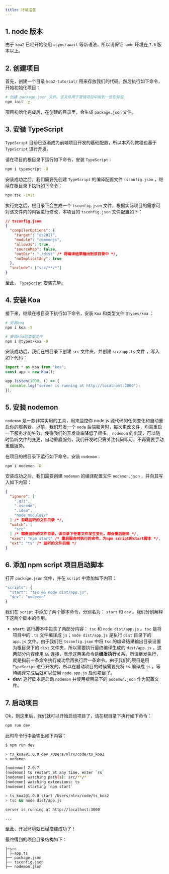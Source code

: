 ```yaml
---
title: 环境准备
---
```


## 1. node 版本

由于 `koa2` 已经开始使用 `async/await` 等新语法，所以请保证 `node` 环境在 `7.6` 版本以上。

## 2. 创建项目

首先，创建一个目录 `koa2-tutorial/` 用来存放我们的代码。然后执行如下命令，开始初始化项目：

```bash
# 创建 package.json 文件。该文件用于管理项目中用到一些安装包
npm init -y
```

项目初始化完成后，在创建的目录里，会生成 `package.json` 文件。

## 3. 安装 TypeScript

`TypeScript` 目前已逐渐成为前端项目开发的基础配置，所以本系列教程也基于 `TypeScript` 进行开发。

请在项目的根目录下运行如下命令，安装 `TypeScript` :

```bash
npm i typescript -D
```

安装成功之后，我们需要先创建 `TypeScript` 的编译配置文件 `tsconfig.json` ，继续在根目录下执行如下命令：

```bash
npx tsc -init
```

执行完之后，根目录下会生成一个 `tsconfig.json` 文件，根据实际项目的需求可对该文件内的内容进行修改，本项目的 `tsconfig.json` 文件配置如下：

```json
// tsconfig.json
{
  "compilerOptions": {
    "target": "es2017",
    "module": "commonjs",
    "allowJs": true,
    "sourceMap": false,
    "outDir": "./dist" /* 将编译结果输出到该目录中 */,
    "noImplicitAny": true
  },
  "include": ["src/**/*"]
}
```

至此， `TypeScript` 安装完毕。

## 4. 安装 Koa

接下来，继续在根目录下执行如下命令，安装 `Koa` 和类型文件 `@types/koa` ：

```bash
# 安装koa
npm i koa -S

# 安装koa的类型文件
npm i @types/koa -D
```

安装成功后，我们在根目录下创建 `src` 文件夹，并创建 `src/app.ts` 文件 ，写入如下代码：

```javascript
import * as Koa from "koa";
const app = new Koa();

app.listen(3000, () => {
  console.log("server is running at http://localhost:3000");
});
```

## 5. 安装 nodemon

`nodemon` 是一款非常实用的工具，用来监控你 node.js 源代码的任何变化和自动重启你的服务器。以前，我们开发一个 `node` 后端服务时，每次更改文件，均需重启一下服务才能生效。使得我们的开发效率降低了很多。 `nodemon` 的出现，可以随时监听文件的变更，自动重启服务，我们开发时只需关注代码即可，不再需要手动重启服务。

在项目的根目录下运行如下命令，安装 `nodemon` :

```bash
npm i nodemon -D
```

安装成功之后，我们需要创建 `nodemon` 的编译配置文件 `nodemon.json` ，并向其写入如下内容：

```json
{
  "ignore": [
    ".git",
    ".vscode",
    ".idea",
    "node_modules/"
  ] /* 忽略监听的文件目录 */,
  "watch": [
    "src"
  ] /* 需要监听的文件目录，该目录下任意文件发生变化，都会重启服务 */,
  "exec": "npm start" /* 重启服务时执行的命令，为npm script的start脚本 */,
  "ext": "ts" /* 监听的文件后缀 */
}
```

## 6. 添加 npm script 项目启动脚本

打开 `package.json` 文件，并在 `script` 中添加如下内容：

```javascript
"scripts": {
  "start": "tsc && node dist/app.js",
  "dev": "nodemon"
}
```

我们在 `script` 中添加了两个脚本命令，分别名为： `start` 和 `dev` 。我们分别解释下这两个脚本的作用。

- **`start`**: 这行脚本中包含了两部分内容： `tsc` 和 `node dist/app.js` 。`tsc` 是将项目中的 `.ts` 文件编译成 `js`；`node dist/app.js` 是执行 `dist` 目录下的 `app.js` 文件。由于我们在 `tsconfig.json` 中将 `tsc` 的编译结果输出目录设置为根目录下的 `dist` 文件夹，所以需要执行最终编译生成的 `dist/app.js` 。这两部分内容使用 `&&` 连接，表示这两条命令是**继发执行**关系。所谓继发执行，就是指前一条命令执行成功后再执行后一条命令。由于我们的项目是用 `TypeScript` 进行开发的，所以在启动项目的时候需要先将 `ts` 编译成 `js` 。等待编译完成后就可以使用 `node app.js` 启动项目了。
- **dev**: 这行脚本是启动 `nodemon` 并使用根目录下的 `nodemon.json` 作为配置文件。

## 7. 启动项目

Ok，到这里后，我们就可以开始启动项目了，请在根目录下执行如下命令：

```bash
npm run dev
```

此时命令行中会输出如下内容：

```bash
$ npm run dev

> ts_koa2@1.0.0 dev /Users/nlrx/code/ts_koa2
> nodemon

[nodemon] 2.0.7
[nodemon] to restart at any time, enter `rs`
[nodemon] watching path(s): src/**/*
[nodemon] watching extensions: ts
[nodemon] starting `npm start`

> ts_koa2@1.0.0 start /Users/nlrx/code/ts_koa2
> tsc && node dist/app.js

server is running at http://localhost:3000

...
```

至此，开发环境就已经搭建成功了！

最终得到的项目目录结构如下：

```
├─src
│ ├─app.ts
├── package.json
├── tsconfig.json
├── nodemon.json
```
